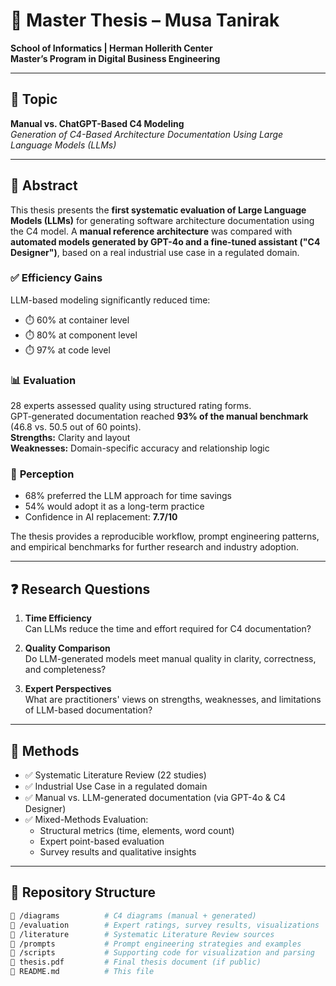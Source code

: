 # 🧠 **Master Thesis – Musa Tanirak**

**School of Informatics | Herman Hollerith Center**  
**Master’s Program in Digital Business Engineering**

---

## 🎯 **Topic**  
**Manual vs. ChatGPT-Based C4 Modeling**  
*Generation of C4-Based Architecture Documentation Using Large Language Models (LLMs)*

---

## 📄 **Abstract**

This thesis presents the **first systematic evaluation of Large Language Models (LLMs)** for generating software architecture documentation using the C4 model. A **manual reference architecture** was compared with **automated models generated by GPT-4o and a fine-tuned assistant ("C4 Designer")**, based on a real industrial use case in a regulated domain.

### ✅ **Efficiency Gains**
LLM-based modeling significantly reduced time:
- ⏱️ 60% at container level  
- ⏱️ 80% at component level  
- ⏱️ 97% at code level  

### 📊 **Evaluation**
28 experts assessed quality using structured rating forms.  
GPT-generated documentation reached **93% of the manual benchmark** (46.8 vs. 50.5 out of 60 points).  
**Strengths:** Clarity and layout  
**Weaknesses:** Domain-specific accuracy and relationship logic

### 🧠 **Perception**
- 68% preferred the LLM approach for time savings  
- 54% would adopt it as a long-term practice  
- Confidence in AI replacement: **7.7/10**

The thesis provides a reproducible workflow, prompt engineering patterns, and empirical benchmarks for further research and industry adoption.

---

## ❓ **Research Questions**

1. **Time Efficiency**  
   Can LLMs reduce the time and effort required for C4 documentation?

2. **Quality Comparison**  
   Do LLM-generated models meet manual quality in clarity, correctness, and completeness?

3. **Expert Perspectives**  
   What are practitioners' views on strengths, weaknesses, and limitations of LLM-based documentation?

---

## 🧪 **Methods**

- ✅ Systematic Literature Review (22 studies)  
- ✅ Industrial Use Case in a regulated domain  
- ✅ Manual vs. LLM-generated documentation (via GPT-4o & C4 Designer)  
- ✅ Mixed-Methods Evaluation:
  - Structural metrics (time, elements, word count)
  - Expert point-based evaluation
  - Survey results and qualitative insights

---

## 📁 **Repository Structure**

```bash
📂 /diagrams          # C4 diagrams (manual + generated)
📂 /evaluation        # Expert ratings, survey results, visualizations
📂 /literature        # Systematic Literature Review sources
📂 /prompts           # Prompt engineering strategies and examples
📂 /scripts           # Supporting code for visualization and parsing
📜 thesis.pdf         # Final thesis document (if public)
📝 README.md          # This file
